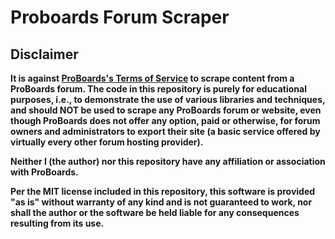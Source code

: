 # Proboards Forum Scraper

## Disclaimer

**It is against
[ProBoards's Terms of Service](https://www.proboards.com/tos)
to scrape content from a ProBoards forum. The code in this repository is purely
for educational purposes, i.e., to demonstrate the use of various libraries and
techniques, and should NOT be used to scrape any ProBoards forum or website,
even though ProBoards does not offer any option, paid or otherwise, for forum
owners and administrators to export their site (a basic service offered by
virtually every other forum hosting provider).**

**Neither I (the author) nor this repository have any affiliation or association
with ProBoards.**

**Per the MIT license included in this repository, this software is provided
"as is" without warranty of any kind and is not guaranteed to work, nor shall
the author or the software be held liable for any consequences resulting from
its use.**
